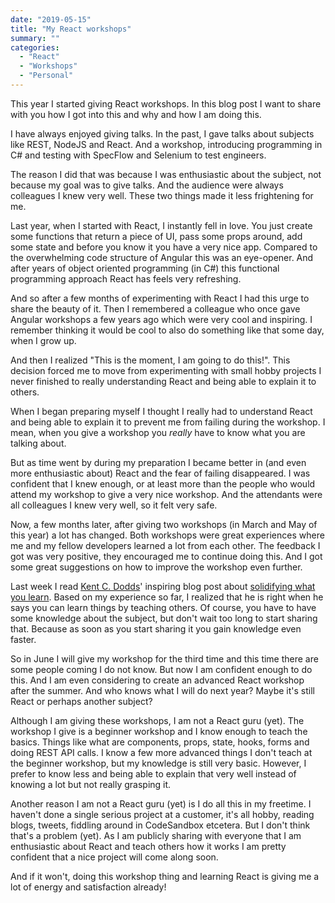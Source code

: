 ```yaml
---
date: "2019-05-15"
title: "My React workshops"
summary: ""
categories:
  - "React"
  - "Workshops"
  - "Personal"
---
```


This year I started giving React workshops. In this blog post I want to share with
you how I got into this and why and how I am doing this.

I have always enjoyed giving talks. In the past, I gave talks
about subjects like REST, NodeJS and React. And a workshop, introducing programming in C# and
testing with SpecFlow and Selenium to test engineers.

The reason I did that was because I was enthusiastic about the subject, not because my
goal was to give talks. And the audience were always colleagues I knew very well.
These two things made it less frightening for me.

Last year, when I started with React, I instantly fell in love. You just create some functions
that return a piece of UI, pass some props around, add some state and before you know it you have
a very nice app. Compared to the overwhelming code structure of Angular this was an eye-opener.
And after years of object oriented programming (in C#) this functional programming approach React
has feels very refreshing.

And so after a few months of experimenting with React I had this urge to share the beauty of it.
Then I remembered a colleague who once gave Angular workshops a few years ago which were very cool
and inspiring. I remember thinking it would be cool to also do something like that some day, when
I grow up.

And then I realized "This is the moment, I am going to do this!". This decision forced me to move from
experimenting with small hobby projects I never finished to really
understanding React and being able to explain it to others.

When I began preparing myself I thought I really had to understand React and being able to explain
it to prevent me from failing during the workshop. I mean, when you give a workshop you _really_ have
to know what you are talking about.

But as time went by during my preparation I became better in (and even more enthusiastic about)
React and the fear of failing disappeared. I was confident that I knew enough, or at least more than
the people who would attend my workshop to give a very nice workshop. And the attendants were all
colleagues I knew very well, so it felt very safe.

Now, a few months later, after giving two workshops (in March and May of this year) a lot has changed.
Both workshops were great experiences where me and my fellow developers learned a lot from each other.
The feedback I got was very positive, they encouraged me to continue doing this. And I got some great
suggestions on how to improve the workshop even further.

Last week I read [Kent C. Dodds]' inspiring blog post about [solidifying what you learn]. Based on my
experience so far, I realized that he is right when he says you can learn things by teaching others.
Of course, you have to have some knowledge about the subject, but don't wait too long to start sharing
that. Because as soon as you start sharing it you gain knowledge even faster.

So in June I will give my workshop for the third time and this time there are some people coming I do
not know. But now I am confident enough to do this. And I am even considering to create an advanced
React workshop after the summer. And who knows what I will do next year? Maybe it's still React or
perhaps another subject?

Although I am giving these workshops, I am not a React guru (yet). The workshop I give is a
beginner workshop and I know enough to teach the basics. Things like what are components, props, state,
hooks, forms and doing REST API calls. I know a few more advanced things I don't teach at the beginner
workshop, but my knowledge is still very basic. However, I prefer to know less and being able to explain
that very well instead of knowing a lot but not really grasping it.

Another reason I am not a React guru (yet) is I do all this in my freetime. I haven't done a single serious
project at a customer, it's all hobby, reading blogs, tweets, fiddling around in CodeSandbox etcetera. But
I don't think that's a problem (yet). As I am publicly sharing with everyone that I am enthusiastic about
React and teach others how it works I am pretty confident that a nice project will come along soon.

And if it won't, doing this workshop thing and learning React is giving me a lot of energy and satisfaction already!

[kent c. dodds]: https://twitter.com/kentcdodds
[solidifying what you learn]: https://kentcdodds.com/blog/solidifying-what-you-learn
